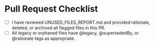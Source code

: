 # Pull Request Checklist

- [ ] I have reviewed UNUSED_FILES_REPORT.md and provided rationale, deleted, or archived all flagged files in this PR.
- [ ] All legacy or orphaned files have @legacy, @supersededBy, or @rationale tags as appropriate. 
